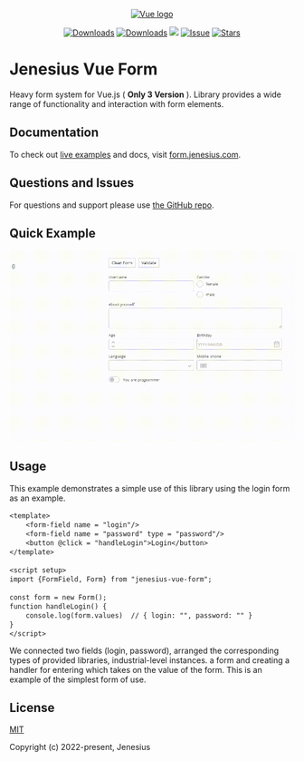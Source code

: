 <p align="center"><a href="https://form.jenesius.com/" target="_blank" rel="noopener noreferrer"><img height="100" src="https://form.jenesius.com/images/logo.svg" alt="Vue logo"></a></p>

<p align="center">
  <a href="https://img.shields.io/npm/dm/jenesius-vue-form"><img src="https://img.shields.io/npm/dm/jenesius-vue-form" alt="Downloads"></a>
  <a href="https://img.shields.io/npm/dt/jenesius-vue-form"><img src="https://img.shields.io/npm/dt/jenesius-vue-form" alt="Downloads"></a>
  <a href="https://github.com/Jenesius/vue-form/actions/workflows/node.js.yml/badge.svg"><img src="https://github.com/Jenesius/vue-form/actions/workflows/node.js.yml/badge.svg" ></a>
  <a href="https://img.shields.io/github/issues/Jenesius/vue-form"><img src="https://img.shields.io/github/issues/Jenesius/vue-form" alt="Issue"></a>
  <a href="https://img.shields.io/github/stars/Jenesius/vue-form"><img src="https://img.shields.io/github/stars/Jenesius/vue-form" alt="Stars"></a>
</p>

# Jenesius Vue Form
Heavy form system for Vue.js ( **Only 3 Version** ). Library provides a wide range of
functionality and interaction with form elements.

## Documentation

To check out [live examples](https://form.jenesius.com/examples/list.html) and docs, visit [form.jenesius.com](https://form.jenesius.com/).

## Questions and Issues

For questions and support please use [the GitHub repo](https://github.com/Jenesius/vue-form).

## Quick Example

![Alt Text](./readme-example.gif)

## Usage
This example demonstrates a simple use of this library using the login form as an example.

```vue
<template>
    <form-field name = "login"/>
    <form-field name = "password" type = "password"/>
    <button @click = "handleLogin">Login</button>
</template>

<script setup>
import {FormField, Form} from "jenesius-vue-form";

const form = new Form();
function handleLogin() {
    console.log(form.values)  // { login: "", password: "" }
}
</script>
```

We connected two fields (login, password), arranged the corresponding types of provided libraries, industrial-level instances.
a form and creating a handler for entering which takes on the value of the form. This is an example of the simplest form of use.

## License

[MIT](https://opensource.org/licenses/MIT)

Copyright (c) 2022-present, Jenesius
